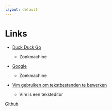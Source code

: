 ```yaml
---
layout: default
---
```

# Links

- [Duck Duck Go](https://duckduckgo.com)
  - Zoekmachine

- [Google](https://google.com)
  - Zoekmachine

- [Vim gebruiken om tekstbestanden te bewerken](https://www.web2.nl/index.php?p=linux&a=vim_gebruiken_om_tekstbestanden_te_bewerken)
  - Vim is een teksteditor

<a href="https:github.com" class="extern">Github</a>
